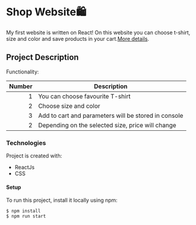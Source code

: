 #  Shop Website🛍️
My first website is written on React! On this website you can choose t-shirt, size and color and save products in your cart.[More details](https://tetiananosenko.github.io/shop-app/).
## Project Description
Functionality:

| Number | Description |
|-----:|-----------|
|1|	You can choose favourite T-shirt 
|2|	Choose size and color
|3|	Add to cart and parameters will be stored in console
|2|	Depending on the selected size, price will change 
### Technologies
Project is created with:
* ReactJs
* CSS

#### Setup
To run this project, install it locally using npm:
```
$ npm install
$ npm run start
```
